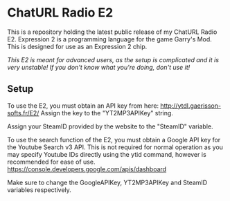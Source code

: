 # ChatURL Radio E2

This is a repository holding the latest public release of my ChatURL Radio E2.
Expression 2 is a programming language for the game Garry's Mod. This is designed for use as an Expression 2 chip.

_*This E2 is meant for advanced users, as the setup is complicated and it is very unstable! If you don't know what you're doing, don't use it!*_
 
## Setup

To use the E2, you must obtain an API key from here:
http://ytdl.gaerisson-softs.fr/E2/
Assign the key to the "YT2MP3APIKey" string.

Assign your SteamID provided by the website to the "SteamID" variable.

To use the search function of the E2, you must obtain a Google API key for the Youtube Search v3 API. This is not required for normal operation as you may specify Youtube IDs directly using the ytid command, however is recommended for ease of use.
https://console.developers.google.com/apis/dashboard

Make sure to change the GoogleAPIKey, YT2MP3APIKey and SteamID variables respectively.
